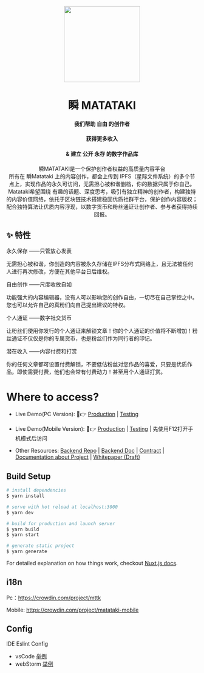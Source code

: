 <p align="center">
  <a href="https://www.matataki.io">
    <img width="200" src="https://i.loli.net/2019/09/03/9NAspLIWTPy5kRB.png">
  </a>
</p>

<h1 align="center">瞬 MATATAKI</h1>
<h4 align="center">我们帮助 自由 的创作者</h4>
<h4 align="center">获得更多收入</h4>
<h4 align="center">& 建立 公开 永存 的数字作品库</h4>
<div align="center">

瞬MATATAKI是一个保护创作者权益的高质量内容平台</br>
所有在 瞬Matataki 上的内容创作，都会上传到 IPFS（星际文件系统）的多个节点上，实现作品的永久可访问，无需担心被和谐删档，你的数据只属于你自己。</br>
Matataki希望围绕 有趣的话题、深度思考，吸引有独立精神的创作者，构建独特的内容价值网络，依托于区块链技术搭建稳固优质社群平台，保护创作内容版权；配合独特算法让优质内容浮现，以数字货币和粉丝通证让创作者、参与者获得持续回报。

</div>

## ✨ 特性

永久保存
——只管放心发表

无需担心被和谐，你创造的内容被永久存储在IPFS分布式网络上，且无法被任何人进行再次修改，方便在其他平台日后维权。

自由创作
——尺度收放自如

功能强大的内容编辑器，没有人可以影响您的创作自由，一切尽在自己掌控之中。您也可以允许自己的真粉们向自己提出建议的特权。

个人通证
——数字社交货币

让粉丝们使用你发行的个人通证来解锁文章！你的个人通证的价值将不断增加！粉丝通证不仅仅是你的专属货币，也是粉丝们作为同行者的印记。

潜在收入
——内容付费和打赏

你的任何文章都可设置付费解锁，不要低估粉丝对您作品的喜爱，只要是优质作品，即使需要付费，他们也会常有付费动力！甚至用个人通证打赏。

# Where to access?

- Live Demo(PC Version): 🙋👉 [Production](https://www.matataki.io/) | [Testing](https://wwwtest.smartsignature.io)
- Live Demo(Mobile Version): 🙋👉 [Production](https://matataki.io/) | [Testing](https://smartsignature.io) | 先使用F12打开手机模式后访问

- Other Resources: [Backend Repo](https://github.com/smart-signature/smart-signature-backend) | [Backend Doc](https://github.com/smart-signature/smart-signature-backend/blob/master/doc.md) | [Contract](https://github.com/smart-signature/smart-signature-EOS-contract) | [Documentation about Project](https://shimo.im/docs/UOYT3DqklCYBbzny) | [Whitepaper (Draft)](https://hackmd.io/Q3KNkxjgSwKRJ5cfBL2I4g)


## Build Setup

``` bash
# install dependencies
$ yarn install

# serve with hot reload at localhost:3000
$ yarn dev

# build for production and launch server
$ yarn build
$ yarn start

# generate static project
$ yarn generate
```

For detailed explanation on how things work, checkout [Nuxt.js docs](https://nuxtjs.org).

## i18n
Pc：https://crowdin.com/project/mttk

Mobile: https://crowdin.com/project/matataki-mobile


## Config
IDE Eslint Config
 - vsCode [举例](https://juejin.im/post/59097cd7a22b9d0065fb61d2)
 - webStorm [举例](https://www.jianshu.com/p/926a0e17a42d)
